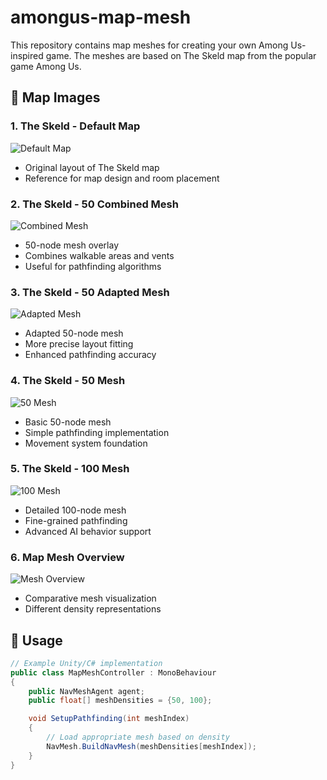 # amongus-map-mesh

This repository contains map meshes for creating your own Among Us-inspired game. The meshes are based on The Skeld map from the popular game Among Us.

## 📍 Map Images

### 1. The Skeld - Default Map
![Default Map](https://i.ibb.co/PYWF6sp/The-Skeld-map-map-default.png)
- Original layout of The Skeld map
- Reference for map design and room placement

### 2. The Skeld - 50 Combined Mesh
![Combined Mesh](https://i.ibb.co/xFyNsGP/The-Skeld-map-mesh-50-combined.png)
- 50-node mesh overlay
- Combines walkable areas and vents
- Useful for pathfinding algorithms

### 3. The Skeld - 50 Adapted Mesh
![Adapted Mesh](https://i.ibb.co/BPvsjTX/The-Skeld-map-mesh-50-adapted.png)
- Adapted 50-node mesh
- More precise layout fitting
- Enhanced pathfinding accuracy

### 4. The Skeld - 50 Mesh
![50 Mesh](https://i.ibb.co/MsLzQfC/The-Skeld-map-mesh-50.png)
- Basic 50-node mesh
- Simple pathfinding implementation
- Movement system foundation

### 5. The Skeld - 100 Mesh
![100 Mesh](https://i.ibb.co/dptJ12z/The-Skeld-map-mesh-100.png)
- Detailed 100-node mesh
- Fine-grained pathfinding
- Advanced AI behavior support

### 6. Map Mesh Overview
![Mesh Overview](https://i.ibb.co/XFjdPdz/map-mesh.png)
- Comparative mesh visualization
- Different density representations

## 🚀 Usage

```csharp
// Example Unity/C# implementation
public class MapMeshController : MonoBehaviour 
{
    public NavMeshAgent agent;
    public float[] meshDensities = {50, 100};

    void SetupPathfinding(int meshIndex) 
    {
        // Load appropriate mesh based on density
        NavMesh.BuildNavMesh(meshDensities[meshIndex]);
    }
}
